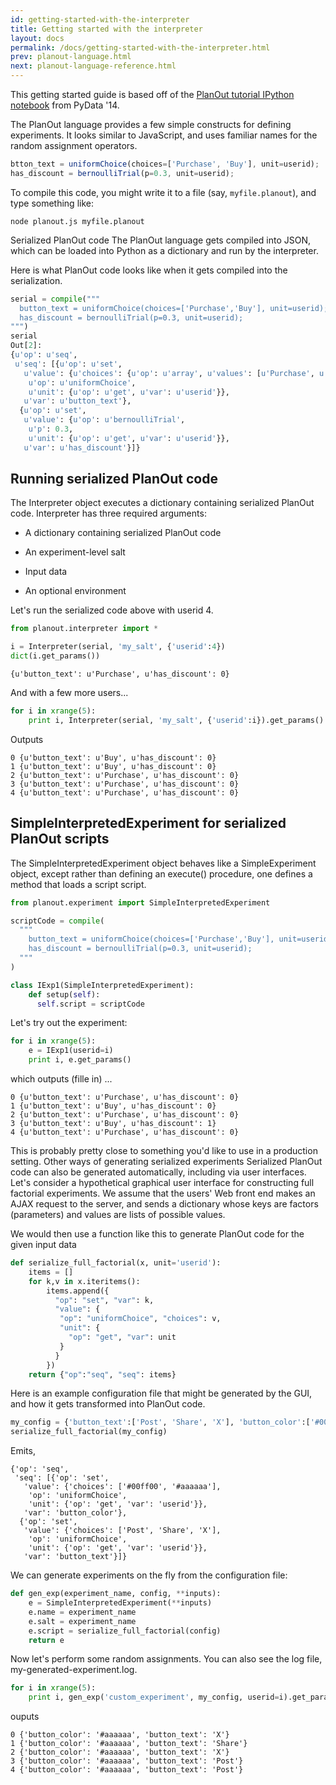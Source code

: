 ```yaml
---
id: getting-started-with-the-interpreter
title: Getting started with the interpreter
layout: docs
permalink: /docs/getting-started-with-the-interpreter.html
prev: planout-language.html
next: planout-language-reference.html
---
```


This getting started guide is based off of the
[PlanOut tutorial IPython notebook](https://github.com/facebook/planout/tree/master/contrib/pydata14_tutorial)
from PyData '14.

The PlanOut language provides a few simple constructs for defining experiments.
It looks similar to JavaScript, and uses familiar names for the random assignment
operators.

```javascript
btton_text = uniformChoice(choices=['Purchase', 'Buy'], unit=userid);
has_discount = bernoulliTrial(p=0.3, unit=userid);
```

To compile this code, you might write it to a file (say, `myfile.planout`), and type something like:

```
node planout.js myfile.planout
```

Serialized PlanOut code
The PlanOut language gets compiled into JSON, which can be loaded into Python as a dictionary and run by the interpreter.

Here is what PlanOut code looks like when it gets compiled into the serialization.

```python
serial = compile("""
  button_text = uniformChoice(choices=['Purchase','Buy'], unit=userid);
  has_discount = bernoulliTrial(p=0.3, unit=userid);
""")
serial
Out[2]:
{u'op': u'seq',
 u'seq': [{u'op': u'set',
   u'value': {u'choices': {u'op': u'array', u'values': [u'Purchase', u'Buy']},
    u'op': u'uniformChoice',
    u'unit': {u'op': u'get', u'var': u'userid'}},
   u'var': u'button_text'},
  {u'op': u'set',
   u'value': {u'op': u'bernoulliTrial',
    u'p': 0.3,
    u'unit': {u'op': u'get', u'var': u'userid'}},
   u'var': u'has_discount'}]}
```

## Running serialized PlanOut code
The Interpreter object executes a dictionary containing serialized PlanOut code. Interpreter has three required arguments:
 - A dictionary containing serialized PlanOut code

 - An experiment-level salt

 - Input data

 - An optional environment


Let's run the serialized code above with userid 4.

```python
from planout.interpreter import *

i = Interpreter(serial, 'my_salt', {'userid':4})
dict(i.get_params())
```

```
{u'button_text': u'Purchase', u'has_discount': 0}
```

And with a few more users...

```python
for i in xrange(5):
    print i, Interpreter(serial, 'my_salt', {'userid':i}).get_params()
```

Outputs

```
0 {u'button_text': u'Buy', u'has_discount': 0}
1 {u'button_text': u'Buy', u'has_discount': 0}
2 {u'button_text': u'Purchase', u'has_discount': 0}
3 {u'button_text': u'Purchase', u'has_discount': 0}
4 {u'button_text': u'Purchase', u'has_discount': 0}
```

## SimpleInterpretedExperiment for serialized PlanOut scripts
The SimpleInterpretedExperiment object behaves like a SimpleExperiment object, except rather than defining an execute() procedure, one defines a method that loads a script script.

```python
from planout.experiment import SimpleInterpretedExperiment

scriptCode = compile(
  """
    button_text = uniformChoice(choices=['Purchase','Buy'], unit=userid);
    has_discount = bernoulliTrial(p=0.3, unit=userid);
  """
)

class IExp1(SimpleInterpretedExperiment):
    def setup(self):
      self.script = scriptCode
```

Let's try out the experiment:

```python
for i in xrange(5):
    e = IExp1(userid=i)
    print i, e.get_params()
```

which outputs (fille in) ...

```
0 {u'button_text': u'Purchase', u'has_discount': 0}
1 {u'button_text': u'Buy', u'has_discount': 0}
2 {u'button_text': u'Purchase', u'has_discount': 0}
3 {u'button_text': u'Buy', u'has_discount': 1}
4 {u'button_text': u'Purchase', u'has_discount': 0}
```

This is probably pretty close to something you'd like to use in a production setting.
Other ways of generating serialized experiments
Serialized PlanOut code can also be generated automatically, including via user interfaces.
Let's consider a hypothetical graphical user interface for constructing full factorial experiments. We assume that the users' Web front end makes an AJAX request to the server, and sends a dictionary whose keys are factors (parameters) and values are lists of possible values.

We would then use a function like this to generate PlanOut code for the given input data

```python
def serialize_full_factorial(x, unit='userid'):
    items = []
    for k,v in x.iteritems():
        items.append({
          "op": "set", "var": k,
          "value": {
           "op": "uniformChoice", "choices": v,
           "unit": {
             "op": "get", "var": unit
           }
          }
        })
    return {"op":"seq", "seq": items}
```

Here is an example configuration file that might be generated by the GUI, and how it gets transformed into PlanOut code.

```python
my_config = {'button_text':['Post', 'Share', 'X'], 'button_color':['#00ff00', '#aaaaaa']}
serialize_full_factorial(my_config)
```

Emits,

```
{'op': 'seq',
 'seq': [{'op': 'set',
   'value': {'choices': ['#00ff00', '#aaaaaa'],
    'op': 'uniformChoice',
    'unit': {'op': 'get', 'var': 'userid'}},
   'var': 'button_color'},
  {'op': 'set',
   'value': {'choices': ['Post', 'Share', 'X'],
    'op': 'uniformChoice',
    'unit': {'op': 'get', 'var': 'userid'}},
   'var': 'button_text'}]}
```

We can generate experiments on the fly from the configuration file:

```python
def gen_exp(experiment_name, config, **inputs):
    e = SimpleInterpretedExperiment(**inputs)
    e.name = experiment_name
    e.salt = experiment_name
    e.script = serialize_full_factorial(config)
    return e
```

Now let's perform some random assignments. You can also see the log file, my-generated-experiment.log.

```python
for i in xrange(5):
    print i, gen_exp('custom_experiment', my_config, userid=i).get_params()
```

ouputs
```
0 {'button_color': '#aaaaaa', 'button_text': 'X'}
1 {'button_color': '#aaaaaa', 'button_text': 'Share'}
2 {'button_color': '#aaaaaa', 'button_text': 'X'}
3 {'button_color': '#aaaaaa', 'button_text': 'Post'}
4 {'button_color': '#aaaaaa', 'button_text': 'Post'}
```
